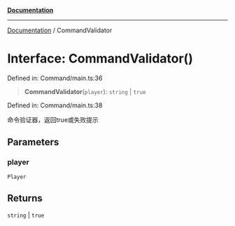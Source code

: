 [**Documentation**](../README.md)

***

[Documentation](../globals.md) / CommandValidator

# Interface: CommandValidator()

Defined in: Command/main.ts:36

> **CommandValidator**(`player`): `string` \| `true`

Defined in: Command/main.ts:38

命令验证器，返回true或失败提示

## Parameters

### player

`Player`

## Returns

`string` \| `true`
